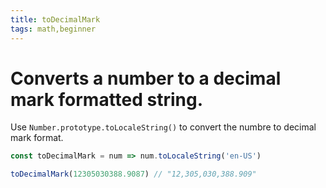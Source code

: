 ```yaml
---
title: toDecimalMark
tags: math,beginner
---
```


# Converts a number to a decimal mark formatted string.

Use `Number.prototype.toLocaleString()` to convert the numbre to decimal mark format.

```js
const toDecimalMark = num => num.toLocaleString('en-US')
```

```js
toDecimalMark(12305030388.9087) // "12,305,030,388.909"
```
